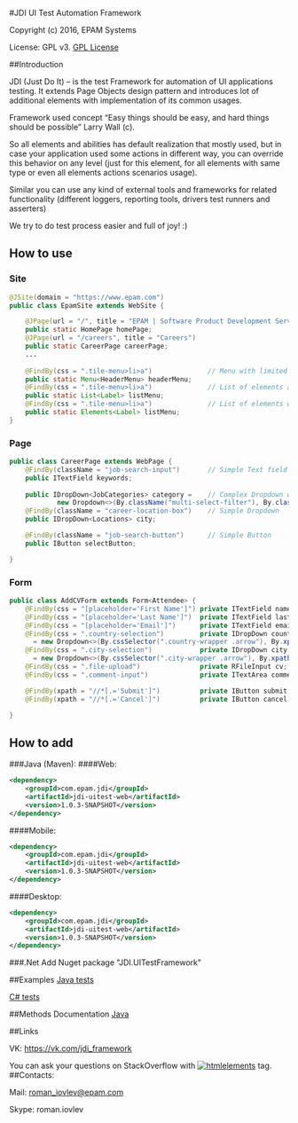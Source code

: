 #JDI UI Test Automation Framework

Copyright (c) 2016, EPAM Systems

License: GPL v3. [GPL License](http://www.gnu.org/licenses)

##Introduction

JDI (Just Do It) – is the test Framework for automation of UI applications testing. It extends Page Objects design pattern and introduces lot of additional elements with implementation of its common usages.

Framework used concept “Easy things should be easy, and hard things should be possible” Larry Wall (c). 

So all elements and abilities has default realization that mostly used, but in case your application used some actions in different way, you can override this behavior on any level (just for this element, for all elements with same type or even all elements actions scenarios usage). 

Similar you can use any kind of external tools and frameworks for related functionality (different loggers, reporting tools, drivers test runners and asserters)

We try to do test process easier and full of joy! :)

## How to use
### Site
```Java
@JSite(domain = "https://www.epam.com")
public class EpamSite extends WebSite {

    @JPage(url = "/", title = "EPAM | Software Product Development Services")
    public static HomePage homePage;
    @JPage(url = "/careers", title = "Careers")
    public static CareerPage careerPage;
    ...
    
    @FindBy(css = ".tile-menu>li>a")              // Menu with limited list of options described by enum Header menu
    public static Menu<HeaderMenu> headerMenu; 
    @FindBy(css = ".tile-menu>li>a")              // List of elements accessible only by index
    public static List<Label> listMenu;
    @FindBy(css = ".tile-menu>li>a")              // List of elements with ability to access by name
    public static Elements<Label> listMenu;
}
```
### Page
```Java
public class CareerPage extends WebPage {
    @FindBy(className = "job-search-input")       // Simple Text field
    public ITextField keywords;
    
    public IDropDown<JobCategories> category =    // Complex Dropdown with two locators
            new Dropdown<>(By.className("multi-select-filter"), By.className("blue-checkbox-label"));
    @FindBy(className = "career-location-box")    // Simple Dropdown
    public IDropDown<Locations> city;

    @FindBy(className = "job-search-button")      // Simple Button
    public IButton selectButton;

}
```
### Form
```Java
public class AddCVForm extends Form<Attendee> {  
    @FindBy(css = "[placeholder='First Name']") private ITextField name;
    @FindBy(css = "[placeholder='Last Name']")  private ITextField lastName;
    @FindBy(css = "[placeholder='Email']")      private ITextField email;
    @FindBy(css = ".country-selection")         private IDropDown country 
      = new Dropdown<>(By.cssSelector(".country-wrapper .arrow"), By.xpath("//*[contains(@id,'select-box-applicantCountry')]//li"));
    @FindBy(css = ".city-selection")            private IDropDown city 
      = new Dropdown<>(By.cssSelector(".city-wrapper .arrow"), By.xpath("//*[contains(@id,'select-box-applicantCity')]//li"));
    @FindBy(css = ".file-upload")               private RFileInput cv;
    @FindBy(css = ".comment-input")             private ITextArea comment;

    @FindBy(xpath = "//*[.='Submit']")          private IButton submit;
    @FindBy(xpath = "//*[.='Cancel']")          private IButton cancel;

}
```

## How to add
###Java (Maven):
####Web:
```xml
<dependency>
    <groupId>com.epam.jdi</groupId>
    <artifactId>jdi-uitest-web</artifactId>
    <version>1.0.3-SNAPSHOT</version>
</dependency>
```
####Mobile:
```xml
<dependency>
    <groupId>com.epam.jdi</groupId>
    <artifactId>jdi-uitest-web</artifactId>
    <version>1.0.3-SNAPSHOT</version>
</dependency>
```
####Desktop:
```xml
<dependency>
    <groupId>com.epam.jdi</groupId>
    <artifactId>jdi-uitest-web</artifactId>
    <version>1.0.3-SNAPSHOT</version>
</dependency>
```

###.Net 
Add Nuget package "JDI.UITestFramework"

##Examples
[Java tests](https://github.com/epam/JDI/tree/master/Java/Tests)

[C# tests](https://github.com/epam/JDI/tree/master/C%23.Net/Tests)

##Methods Documentation
[Java](https://github.com/epam/JDI/blob/master/JDI_UI_TEST_Framework.docx )

##Links

VK: https://vk.com/jdi_framework

You can ask your questions on StackOverflow with [![htmlelements](https://img.shields.io/badge/stackoverflow-jdiframework-orange.svg?style=flat)](http://stackoverflow.com/questions/tagged/jdiframework) tag.
##Contacts:

Mail: roman_iovlev@epam.com

Skype: roman.iovlev

